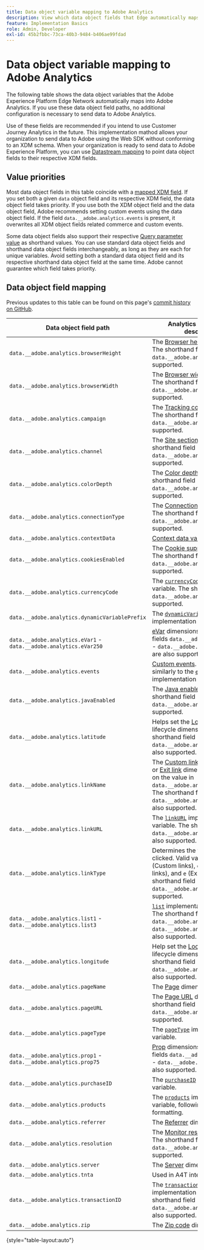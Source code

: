 ```yaml
---
title: Data object variable mapping to Adobe Analytics
description: View which data object fields that Edge automatically maps to Analytics variables.
feature: Implementation Basics
role: Admin, Developer
exl-id: 45b2fbbc-73ca-40b3-9484-b406ae99fdad
---
```

# Data object variable mapping to Adobe Analytics

The following table shows the data object variables that the Adobe Experience Platform Edge Network automatically maps into Adobe Analytics. If you use these data object field paths, no additional configuration is necessary to send data to Adobe Analytics.

Use of these fields are recommended if you intend to use Customer Journey Analytics in the future. This implementation mathod allows your organization to send data to Adobe using the Web SDK without conforming to an XDM schema. When your organization is ready to send data to Adobe Experience Platform, you can use [Datastream mapping](https://experienceleague.adobe.com/docs/experience-platform/datastreams/data-prep.html#mapping) to point data object fields to their respective XDM fields.

## Value priorities

Most data object fields in this table coincide with a [mapped XDM field](xdm-var-mapping.md). If you set both a given `data` object field and its respective XDM field, the data object field takes priority. If you use both the XDM object field and the data object field, Adobe recommends setting custom events using the data object field. If the field `data.__adobe.analytics.events` is present, it overwrites all XDM object fields related commerce and custom events.

Some data object fields also support their respective [Query parameter value](../validate/query-parameters.md) as shorthand values. You can use standard data object fields and shorthand data object fields interchangeably, as long as they are each for unique variables. Avoid setting both a standard data object field and its respective shorthand data object field at the same time. Adobe cannot guarantee which field takes priority.

## Data object field mapping

Previous updates to this table can be found on this page's [commit history on GitHub](https://github.com/AdobeDocs/analytics.en/commits/main/help/implement/aep-edge/data-var-mapping.md).

| Data object field path | Analytics variable and description |
| --- | --- |
| `data.__adobe.analytics.browserHeight` | The [Browser height](../../components/dimensions/browser-height.md) dimension. The shorthand field `data.__adobe.analytics.bh` is also supported. |
| `data.__adobe.analytics.browserWidth` | The [Browser width](../../components/dimensions/browser-width.md) dimension. The shorthand field `data.__adobe.analytics.bw` is also supported. |
| `data.__adobe.analytics.campaign` | The [Tracking code](../../components/dimensions/tracking-code.md) dimension. The shorthand field `data.__adobe.analytics.v0` is also supported. |
| `data.__adobe.analytics.channel` | The [Site section](../../components/dimensions/site-section.md) dimension. The shorthand field `data.__adobe.analytics.ch` is also supported. |
| `data.__adobe.analytics.colorDepth` | The [Color depth](../../components/dimensions/color-depth.md) dimension. The shorthand field `data.__adobe.analytics.c` is also supported. |
| `data.__adobe.analytics.connectionType` | The [Connection type](../../components/dimensions/connection-type.md) dimension. The shorthand field `data.__adobe.analytics.ct` is also supported. |
| `data.__adobe.analytics.contextData` | [Context data variables](/help/implement/vars/page-vars/contextdata.md). |
| `data.__adobe.analytics.cookiesEnabled` | The [Cookie support](../../components/dimensions/cookie-support.md) dimension. The shorthand field `data.__adobe.analytics.k` is also supported. |
| `data.__adobe.analytics.currencyCode` | The [`currencyCode`](../vars/config-vars/currencycode.md) implementation variable. The shorthand field `data.__adobe.analytics.cc` is also supported. |
| `data.__adobe.analytics.dynamicVariablePrefix` | The [`dynamicVariablePrefix`](../vars/config-vars/dynamicvariableprefix.md) implementation variable. |
| `data.__adobe.analytics.eVar1` - `data.__adobe.analytics.eVar250` | [eVar](../../components/dimensions/evar.md) dimensions. The shorthand fields `data.__adobe.analytics.v1` - `data.__adobe.analytics.v250` are also supported. |
| `data.__adobe.analytics.events` | [Custom events](../../components/metrics/custom-events.md). Format this field similarly to the [`events`](../vars/page-vars/events/events-overview.md) implementation variable. |
| `data.__adobe.analytics.javaEnabled` | The [Java enabled](../../components/dimensions/java-enabled.md) dimension. The shorthand field `data.__adobe.analytics.v` is also supported. |
| `data.__adobe.analytics.latitude` | Helps set the [Location](../../components/dimensions/lifecycle-dimensions.md) mobile lifecycle dimensions. The shorthand field `data.__adobe.analytics.lat` is also supported. |
| `data.__adobe.analytics.linkName` | The [Custom link](../../components/dimensions/custom-link.md), [Download link](../../components/dimensions/download-link.md), or [Exit link](../../components/dimensions/exit-link.md) dimension, depending on the value in `data.__adobe.analytics.linkType`. The shorthand field `data.__adobe.analytics.pev2` is also supported. |
| `data.__adobe.analytics.linkURL` | The [`linkURL`](../vars/config-vars/linkurl.md) implementation variable. The shorthand field `data.__adobe.analytics.pev1` is also supported. |
| `data.__adobe.analytics.linkType` | Determines the type of link clicked. Valid values include `o` (Custom links), `d` (Download links), and `e` (Exit links). The shorthand field `data.__adobe.analytics.pe` is also supported. |
| `data.__adobe.analytics.list1` - `data.__adobe.analytics.list3` | [`list`](/help/implement/vars/page-vars/list.md) implementation variables. The shorthand fields `data.__adobe.analytics.l1` - `data.__adobe.analytics.list3` are also supported. |
| `data.__adobe.analytics.longitude` | Help set the [Location](../../components/dimensions/lifecycle-dimensions.md) mobile lifecycle dimensions. The shorthand field `data.__adobe.analytics.lon` is also supported. |
| `data.__adobe.analytics.pageName` | The [Page](/help/components/dimensions/page.md) dimension. |
| `data.__adobe.analytics.pageURL` | The [Page URL](/help/components/dimensions/page-url.md) dimension. The shorthand field `data.__adobe.analytics.g` is also supported. |
| `data.__adobe.analytics.pageType` | The [`pageType`](../vars/page-vars/pagetype.md) implementation variable. |
| `data.__adobe.analytics.prop1` - `data.__adobe.analytics.prop75` | [Prop](../../components/dimensions/prop.md) dimensions. The shorthand fields `data.__adobe.analytics.c1` - `data.__adobe.analytics.c75` are also supported. |
| `data.__adobe.analytics.purchaseID` | The [`purchaseID`](../vars/page-vars/purchaseid.md) implementation variable. |
| `data.__adobe.analytics.products` | The [`products`](../vars/page-vars/products.md) implementation variable, following similar formatting. |
| `data.__adobe.analytics.referrer` | The [Referrer](/help/components/dimensions/referrer.md) dimension. |
| `data.__adobe.analytics.resolution` | The [Monitor resolution](../../components/dimensions/monitor-resolution.md) dimension. The shorthand field `data.__adobe.analytics.s` is also supported. |
| `data.__adobe.analytics.server` | The [Server](/help/components/dimensions/server.md) dimension. |
| `data.__adobe.analytics.tnta` | Used in A4T integrations. |
| `data.__adobe.analytics.transactionID` | The [`transactionID`](../vars/page-vars/transactionid.md) implementation variable. The shorthand field `data.__adobe.analytics.xact` is also supported. |
| `data.__adobe.analytics.zip` | The [Zip code](../../components/dimensions/zip-code.md) dimension. |

{style="table-layout:auto"}
